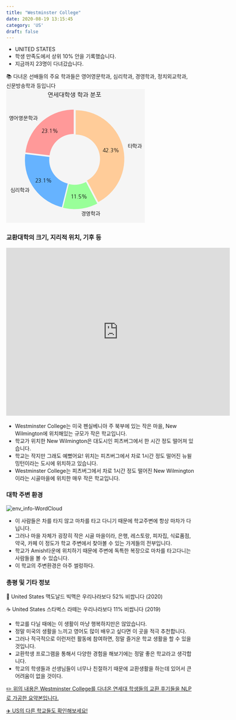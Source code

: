 ```yaml
---
title: "Westminster College"
date: 2020-08-19 13:15:45
category: 'US'
draft: false
---
```



* UNITED STATES
* 학생 만족도에서 상위 10% 안을 기록했습니다.
* 지금까지 23명이 다녀갔습니다. 

📚 다녀온 선배들의 주요 학과들은 영어영문학과, 심리학과, 경영학과, 정치외교학과, 신문방송학과 등입니다
![department-info](../plots/US000273.png)
### 교환대학의 크기, 지리적 위치, 기후 등
<iframe
width="600"
height="450"
frameborder="0" style="border:0"
src="https://www.google.com/maps/embed/v1/place?key=AIzaSyC9e1AME-pVmWC4hBpFdu5S4dKzyepa3HQ&q=Westminster+College&center=40.7322206,-111.8549815&zoom=14" allowfullscreen>
</iframe>

* Westminster College는 미국 펜실베니아 주 북부에 있는 작은 마을, New Wilmington에 위치해있는 규모가 작은 학교입니다.
* 학교가 위치한 New Wilmington은 대도시인 피츠버그에서 한 시간 정도 떨어져 있습니다.
* 학교는 작지만 그래도 예뻤어요! 위치는 피츠버그에서 차로 1시간 정도 떨어진 뉴윌밍턴이라는 도시에 위치하고 있습니다.
* Westminster College는 피츠버그에서 차로 1시간 정도 떨어진 New Wilmington이라는 시골마을에 위치한 매우 작은 학교입니다.


### 대학 주변 환경

![env_info-WordCloud](../univ_wordclouds_okt/env_info/US000273_env_info_okt.png)

* 이 사람들은 차를 타지 않고 마차를 타고 다니기 때문에 학교주변에 항상 마차가 다닙니다.
* 그러나 마을 자체가 굉장히 작은 시골 마을이라, 은행, 레스토랑, 피자집, 식료품점, 약국, 카페 이 정도가 학교 주변에서 찾아볼 수 있는 가게들의 전부입니다.
* 학교가 Amish타운에 위치하기 때문에 주변에 독특한 복장으로 마차를 타고다니는 사람들을 볼 수 있습니다.
* 이 학교의 주변환경은 아주 썰렁하다.


### 총평 및 기타 정보 
🍔 United States 맥도날드 빅맥은 우리나라보다 52% 비쌉니다 (2020)

☕️ United States 스타벅스 라떼는 우리나라보다 11% 비쌉니다 (2019)
* 학교를 다닐 때에는 이 생활이 마냥 행복하지만은 않았습니다.
* 정말 미국의 생활을 느끼고 영어도 많이 배우고 싶다면 이 곳을 적극 추천합니다.
* 그러나 적극적으로 이런저런 활동에 참여하면, 정말 즐거운 학교 생활을 할 수 있을 것입니다.
* 교환학생 프로그램을 통해서 다양한 경험을 해보기에는 정말 좋은 학교라고 생각합니다.
* 학교의 학생들과 선생님들이 너무나 친절하기 때문에 교환생활을 하는데 있어서 큰 어려움이 없을 것이다.


[✏️ 위의 내용은 Westminster College를 다녀온 연세대 학생들의 교환 후기들을 NLP로 가공한 요약본입니다.](http://oia.yonsei.ac.kr/partner/expReport.asp?ucode=US000273&bgbn=A)

[✈️ US의 다른 학교들도 확인해보세요!](https://yonsei-exchange.netlify.app/?category=US)
